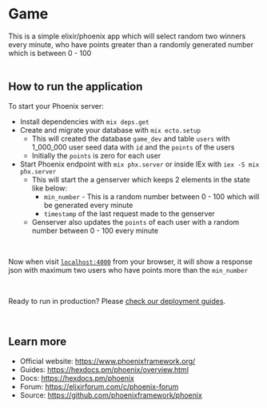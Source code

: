 # Game

This is a simple elixir/phoenix app which will select random two winners every minute, who have points greater than a randomly generated number which is between 0 - 100
<br />
<br />

## How to run the application
To start your Phoenix server:

  * Install dependencies with `mix deps.get`
  * Create and migrate your database with `mix ecto.setup`
    * This will created the database `game_dev` and table `users` with 1_000_000 user seed data with `id` and the `points` of the users
    * Initially the `points` is zero for each user
  * Start Phoenix endpoint with `mix phx.server` or inside IEx with `iex -S mix phx.server`
    * This will start the a genserver which keeps 2 elements in the state like below:
      * `min_number` - This is a random number between 0 - 100 which will be generated every minute
      * `timestamp` of the last request made to the genserver
    * Genserver also updates the `points` of each user with a random number between 0 - 100 every minute 

<br />

Now when visit [`localhost:4000`](http://localhost:4000) from your browser, it will show a response json with maximum two users who have points more than the `min_number`

<br />

Ready to run in production? Please [check our deployment guides](https://hexdocs.pm/phoenix/deployment.html).

<br />

## Learn more

  * Official website: https://www.phoenixframework.org/
  * Guides: https://hexdocs.pm/phoenix/overview.html
  * Docs: https://hexdocs.pm/phoenix
  * Forum: https://elixirforum.com/c/phoenix-forum
  * Source: https://github.com/phoenixframework/phoenix
